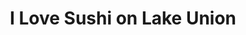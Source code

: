 ---
layout: place
title: "I Love Sushi on Lake Union"
permalink: /washington/seattle/i-love-sushi-on-lake-union.html
stateAbbr: WA
stateName: Washington
cityName: Seattle
place_id: ChIJ4_fDyiQVkFQRkFxG9lkivhs
photos:
  - name: >-
      places/ChIJ4_fDyiQVkFQRkFxG9lkivhs/photos/AUy1YQ2bpk2xUpg16WfTvNGpL4jdvyojPj8Or0G5Wmwy9ml7zsyswzJomemaT72z9JTpF9BUsckpc18kwhMzgt4dm-dxEDvnEjYZuiuD6R_FRT8kU00qV4dboh31MoCBPKvBeqW7kn0ngIjY63R5W8vyddwJdvQ3NXzdn5n4-IrqJwheQb_OIzSBEOOH29tHTYSGjgJHVmuJewDHLRU1s2Up_VpABp4cR2S5sWZEJKvZk-ykieRYlcP766vag4xp1ofr5R-raTlhlCxLpjvLUSzgNEeHbJ4ae-eNqIrUIw2cmhrw2Q
    widthPx: 864
    heightPx: 576
    authorAttributions:
      - displayName: I Love Sushi on Lake Union
        uri: https://maps.google.com/maps/contrib/109656723235313350772
        photoUri: >-
          https://lh3.googleusercontent.com/a-/ALV-UjWsFbgLfpkTFSkEJ9Zy9UttESJZaOe72agDDuUtq_gzNf1AhCg=s100-p-k-no-mo
    flagContentUri: >-
      https://www.google.com/local/imagery/report/?cb_client=maps_api_places.places_api&image_key=!1e10!2sAF1QipPEMJ3V70foggFOlasmTIwzEjaUn8dKRN3NxUlp&hl=en-US
    googleMapsUri: >-
      https://www.google.com/maps/place//data=!3m4!1e2!3m2!1sAF1QipPEMJ3V70foggFOlasmTIwzEjaUn8dKRN3NxUlp!2e10!4m2!3m1!1s0x54901524cac3f7e3:0x1bbe2259f6465c90
  - name: >-
      places/ChIJ4_fDyiQVkFQRkFxG9lkivhs/photos/AUy1YQ2I5GRBbv8G9oFg3fOwrwyetDITGTYo0jJLKPfFzoBAMbEeae_V92E97l1WuXvfHSySwFNueRQLuPHSNFbF_oDgUlaDyONjRP1h7armcKnSUS6q0sMbhbMHJsp2SlRnXmbFxp6VzgPcZcLbZTSbCQmXJHNLLTRZ2_JmEcy8zb9JlecfUB39-BhkdjgUVAWD81_1lsbHIm-fcEs6jd4KApSS5dmwkSN5aOpLh8IeGA2oT1A1j9naCQtQYVMpj6SEsu4Cw5iXEvSMgB5jVSQ0iX8lzHcs5HHkiKtSV19-ucqGTQ
    widthPx: 1600
    heightPx: 1067
    authorAttributions:
      - displayName: I Love Sushi on Lake Union
        uri: https://maps.google.com/maps/contrib/109656723235313350772
        photoUri: >-
          https://lh3.googleusercontent.com/a-/ALV-UjWsFbgLfpkTFSkEJ9Zy9UttESJZaOe72agDDuUtq_gzNf1AhCg=s100-p-k-no-mo
    flagContentUri: >-
      https://www.google.com/local/imagery/report/?cb_client=maps_api_places.places_api&image_key=!1e10!2sAF1QipPof7IADOrNx4b1h2pYanSMkDtPJGgm8GVlyLTV&hl=en-US
    googleMapsUri: >-
      https://www.google.com/maps/place//data=!3m4!1e2!3m2!1sAF1QipPof7IADOrNx4b1h2pYanSMkDtPJGgm8GVlyLTV!2e10!4m2!3m1!1s0x54901524cac3f7e3:0x1bbe2259f6465c90
  - name: >-
      places/ChIJ4_fDyiQVkFQRkFxG9lkivhs/photos/AUy1YQ2sMhuXp75Bmnr53iPlGnsNMEr0so7oWiSAZ7X36NxWYnILY2zWgzjTlJX31Uj0IkQvwvBwdL71vokJuCnndK4A4awCPdD5vhUBqxyeol7aXO3ASki4nQErWpTbncjkp-u-8D1CbUoCJK50UUi52HabnDt59sODx9czL9HqT6_dz3EdrBrlLpClPHNw3h3gmvkZGIUs-yXP-Db6p-z0eBvZx44x2beP3U76l5G3JUeRrCpTftKWD6HH1MtZVw_DBE1snlXXW4BtjKByUQOYpGHKKT5-RKK-IDdWq4Cu7gSLs4UgrFBD8qLF5-yHG_P41NFmtcnmBuND_j6N408x322q5Z0Wq0OMDCND9CczwZGXkhoZkT0riz7_yUYdpM0PeeFcmfaRPlWgogvafzYavoy591Hf1RyhJevHndxMIsRCOS-p
    widthPx: 4000
    heightPx: 3000
    authorAttributions:
      - displayName: Adam Lassiter
        uri: https://maps.google.com/maps/contrib/112871346000437957668
        photoUri: >-
          https://lh3.googleusercontent.com/a-/ALV-UjXp43K6wYFJkXkx533vxB-pHe8lPFgKpV_lUEG-FCznzuTBw14vmQ=s100-p-k-no-mo
    flagContentUri: >-
      https://www.google.com/local/imagery/report/?cb_client=maps_api_places.places_api&image_key=!1e10!2sCIHM0ogKEICAgICT3cnKzQE&hl=en-US
    googleMapsUri: >-
      https://www.google.com/maps/place//data=!3m4!1e2!3m2!1sCIHM0ogKEICAgICT3cnKzQE!2e10!4m2!3m1!1s0x54901524cac3f7e3:0x1bbe2259f6465c90
  - name: >-
      places/ChIJ4_fDyiQVkFQRkFxG9lkivhs/photos/AUy1YQ3HplMmDi3LfCVQ-6UnFb8ak_TppJJBCaDpvfN0_51Yu12WMXewQz1k2pzAPQDINc71wB8TnVx_Luq6Nsfg6QYkXZ33WxwStVB_rWy5BqXtLNbfM90lJA35lHGVpo7eoSsy5WZT1rQjlQX0uakJRD5gg831m2f1tWX7VAOk5VIZEhwHdED4gB-HZgQJ3sGQxZj81-W8dvcOZ_3R0pTnneVyemDybK3E2LUnV5QNT9Rp2sQSYwjzAnIKI81FjtPeeASv-roqQ3zGEiFKcM6aHjXg5WtG0podX2LMLiq4QygE5sQhq0WvaXBSnD74T670P9jT9GnGGkM6TiKOPEKI_DX6vBuM4noJZvtBl4WA1RQfzEOlEeKT1gTmqbc9XKXqLmGad5QARmnrTEeLjtd3moxLgYjqPSSGaJZRMUVKQuQ
    widthPx: 4048
    heightPx: 3036
    authorAttributions:
      - displayName: David Petersen
        uri: https://maps.google.com/maps/contrib/100840344925853146664
        photoUri: >-
          https://lh3.googleusercontent.com/a-/ALV-UjWUjDEKGOO9Ph-v5adR5ONetQF32mYemGgMriwLJXNWaQ2Z5ssu=s100-p-k-no-mo
    flagContentUri: >-
      https://www.google.com/local/imagery/report/?cb_client=maps_api_places.places_api&image_key=!1e10!2sCIHM0ogKEICAgIDE_eH3Xw&hl=en-US
    googleMapsUri: >-
      https://www.google.com/maps/place//data=!3m4!1e2!3m2!1sCIHM0ogKEICAgIDE_eH3Xw!2e10!4m2!3m1!1s0x54901524cac3f7e3:0x1bbe2259f6465c90
  - name: >-
      places/ChIJ4_fDyiQVkFQRkFxG9lkivhs/photos/AUy1YQ1lCOZSaGJCyvNYJaVeNND5OxUNiaOhP0xsF1fNrz5dt1wGLKWRXnMtrYx_N9umJcTMtS8NAEuSdiP8fpwxmZ3-xye3kv-RVbnj-IRZALmvxYkXUVcBKQayobzKdmtxWnXIl0F7JmMDa-_qn5s4IcxeZGN7Ih6OLm9SuDtWZuWyZmPOS6r8S1SA3S_dTz0v3xT7hi4GIBFc-q-VX_elX3z0Vgw-kaRLj8TRswPR3UcfbzQmmPxu7o7tKlBkq5ZyzcweHuRD3HWMkaCSXAbWTtK5rcuu656jeuY7IypcE748DxP1XK_VzIe2EUs1oOWy3vghxmB1lpvmFRsZvluls8vh1UUD0g7a8mIRs3awlrWmOqeZ_6gAobyUBDjvBftVS40w9nbxW333gzQHza1Xj7ryOPP6xu1TFAE_oXMKWqAUo8fW
    widthPx: 4032
    heightPx: 3024
    authorAttributions:
      - displayName: XY
        uri: https://maps.google.com/maps/contrib/104136382907366872064
        photoUri: >-
          https://lh3.googleusercontent.com/a-/ALV-UjVDRks2etX76q5UZb0XvbojRD1_SdWjWqJQQiRx8Zw8DqPNoByB4g=s100-p-k-no-mo
    flagContentUri: >-
      https://www.google.com/local/imagery/report/?cb_client=maps_api_places.places_api&image_key=!1e10!2sCIHM0ogKEICAgMDAzc-etAE&hl=en-US
    googleMapsUri: >-
      https://www.google.com/maps/place//data=!3m4!1e2!3m2!1sCIHM0ogKEICAgMDAzc-etAE!2e10!4m2!3m1!1s0x54901524cac3f7e3:0x1bbe2259f6465c90
  - name: >-
      places/ChIJ4_fDyiQVkFQRkFxG9lkivhs/photos/AUy1YQ1kd-bbtoWNC9RD9jROg17fS3MfA67Eht-FrYRydOaxZtqCO6mX7Mf8DdddmfE-L1P9Zrp0civNzwN4TmiAJQnXu6KO54xzO1w-O4-8J-sliwzWJTA3M25uDayFX3PKo_DQtKC5UgPy4csJqwsv7Jd8MHGXO77wtHa-RMzsq1ZUg6Mz4kkRo59henOGURQGiVdzyX2-xogJ3p6BDc-qohgtXIOIL8AFQ_t3Nt-T374DBVSGNjk69LUKUbze2Wsl1jB0eBBOptaid6JnrbP-KPtejBtj90TxAqyf8q9mPm_TmIaOnu23RftRAK9wFftgEGCsA2b5uUHIETGGx23OHgF4rWx0G35o2MT7PRGOHzKsO-gcFtQWfAdpZd5bHTgtJP4-NnLRNUjmV9w3nTLJtnTASo-rPuSMEGSOf3IiJd4uO5o
    widthPx: 4000
    heightPx: 3000
    authorAttributions:
      - displayName: Peter Kwok
        uri: https://maps.google.com/maps/contrib/114552686355370932790
        photoUri: >-
          https://lh3.googleusercontent.com/a-/ALV-UjXeGzp2edhi2lASjPFp21IM812FmUmPK8-E2UY-KDIOhhK_DdPBTw=s100-p-k-no-mo
    flagContentUri: >-
      https://www.google.com/local/imagery/report/?cb_client=maps_api_places.places_api&image_key=!1e10!2sCIHM0ogKEICAgIC3ge-71AE&hl=en-US
    googleMapsUri: >-
      https://www.google.com/maps/place//data=!3m4!1e2!3m2!1sCIHM0ogKEICAgIC3ge-71AE!2e10!4m2!3m1!1s0x54901524cac3f7e3:0x1bbe2259f6465c90
  - name: >-
      places/ChIJ4_fDyiQVkFQRkFxG9lkivhs/photos/AUy1YQ1D2q_v5McbWRMbxh6mJbdWPumXMSjTZ4DTqOZNxIvUx4rRn0hFTdpi9fUWMMs7ZSMwtujycUzDmwB32zM3Ts7UlYYWoZdjugPw7zKG_jdKGuj2qFB1HWpA7zVCnEqHk8-L9YHi-qThv0OoA599k0S3UbdW0Oe_kW1tvCDpU_nxTWHlJ1krGxIn3VYGDqufA_rxQQZJnNnQBI6yVWV00xepxDiWKOyna3AETtWpAnmS1Uo3iZpwr38LbJhYarR6AwBmWctN1puTKfXGGaE172yTUeHFHpgupHD2YVpTNUDdDcWvh2QlbxD0jWmP8mS4w8Tdb2gkf2UctZ2WpY9TmBkDR2TgT8LqMBm6DbUqFJgDCj-0XjnTPrTFQ6vX5A6p9hPJC3Z5OuiBUWE4eXikNpHIEdIWM2OeWymcf0y8Q6a6eg
    widthPx: 3000
    heightPx: 4000
    authorAttributions:
      - displayName: Jose Jesus Sarcos
        uri: https://maps.google.com/maps/contrib/117201265821702110701
        photoUri: >-
          https://lh3.googleusercontent.com/a/ACg8ocLps7zRj5Lfxg9IoCeTe96nfsh-9vYEegokxZ5tXbQwKJBDKg=s100-p-k-no-mo
    flagContentUri: >-
      https://www.google.com/local/imagery/report/?cb_client=maps_api_places.places_api&image_key=!1e10!2sCIHM0ogKEICAgICOlrbkIg&hl=en-US
    googleMapsUri: >-
      https://www.google.com/maps/place//data=!3m4!1e2!3m2!1sCIHM0ogKEICAgICOlrbkIg!2e10!4m2!3m1!1s0x54901524cac3f7e3:0x1bbe2259f6465c90
  - name: >-
      places/ChIJ4_fDyiQVkFQRkFxG9lkivhs/photos/AUy1YQ1XAzzSsGYXnTFmpNgNYfNuP5eGiWa5VpG4SWhAEUkkBxvXS6hiiXKuLmuHn97Eynfut0Mega6VqiiQl7OXGWJ8QGVHIsOphUnLGuxRGOopL0OOljtrMLbSZO9H92ZqOAIsgicGxfhOrxWxmL8QiLfsB11nn0mfbeNg6DR_Vv-CGf_QKznvLGC3bp2drXZbBTRaYrWMJGpyrKMkKKu-lTXKK9DbR2Ye2ShIWniF4WnN9vff4inSfw0T9JznqWxX4HZ08f80xtU8JG3HqSxkASI-H599w91v_O2K9dy-a0EFut6HxCehK3rrU40mVHWTDiJ--E3mIgs9wCDObM3955aCZIL0h7OPaeysrycV8RPvAWqF2Df2Blt6Cf-fvQGkgKY_qAWRDJNuf2pQi5I-7WDfad8XFVQqL0n4sbRJcZrjbtSN
    widthPx: 4032
    heightPx: 3024
    authorAttributions:
      - displayName: Geary Long
        uri: https://maps.google.com/maps/contrib/114015929493163715035
        photoUri: >-
          https://lh3.googleusercontent.com/a-/ALV-UjVg4u4q0yJasMonDJDN3w1uf2V0KMYA_SYR_jjQFgHl9C_tC1UF5A=s100-p-k-no-mo
    flagContentUri: >-
      https://www.google.com/local/imagery/report/?cb_client=maps_api_places.places_api&image_key=!1e10!2sCIHM0ogKEICAgID4xsLKpgE&hl=en-US
    googleMapsUri: >-
      https://www.google.com/maps/place//data=!3m4!1e2!3m2!1sCIHM0ogKEICAgID4xsLKpgE!2e10!4m2!3m1!1s0x54901524cac3f7e3:0x1bbe2259f6465c90
  - name: >-
      places/ChIJ4_fDyiQVkFQRkFxG9lkivhs/photos/AUy1YQ3wyNYJVW1g3Apz12rFJMYrEMXhE2iThVvTwBZiYg5VvGKYooZCwulrIVC-MCFwmhp7aJvA4spU23MzQ28NsO1XsPB8ObB3RkPstBmbGL0EiZK-ZqmGp85fYQvv95ZcnwWaFNOJvuzhLizpOYeYixDCcmirmPD1VFQ6JNKjLz8-pP3Szl-JvJDKxpS4CfCvw9MIE5fN1XWAHIiIOZJuZajlllyKJuOIDw8ga__V-m2uFyA7gBKfz-Dj4SiVzHeOu5882yvcsyqixa7q5rz8gk9enMA3pV8iF7001AsgKfphmu1ZKIaPQ-7CzxKWrygxrBALArh4jyx3Zn7jA9vUf5uaa6libgtrQco8D4Lobb7ztYxhVbwmwi3C2x8KrxcYU6iG1R8M0IH29mRnPd4HL1LmJVrpRxiSbG453b6V8k9qKg
    widthPx: 3024
    heightPx: 4032
    authorAttributions:
      - displayName: Jake Tisdale
        uri: https://maps.google.com/maps/contrib/109645519840571472401
        photoUri: >-
          https://lh3.googleusercontent.com/a-/ALV-UjV4TIeqOUPOdeJ7bolEwbe5dGl1xQXHLuccQ80sQAL8PxoigbhrRA=s100-p-k-no-mo
    flagContentUri: >-
      https://www.google.com/local/imagery/report/?cb_client=maps_api_places.places_api&image_key=!1e10!2sCIHM0ogKEICAgICM7Ii6Yw&hl=en-US
    googleMapsUri: >-
      https://www.google.com/maps/place//data=!3m4!1e2!3m2!1sCIHM0ogKEICAgICM7Ii6Yw!2e10!4m2!3m1!1s0x54901524cac3f7e3:0x1bbe2259f6465c90
  - name: >-
      places/ChIJ4_fDyiQVkFQRkFxG9lkivhs/photos/AUy1YQ22b-0iHQnWkZ1bHilEugWDX7H0W_o3I8p928RHbazXJAUSHKrlKjq9SEc8iimJj_5UMDlOE6xmydW2Hxk9DdO3Uk24xRft8phS339pZqylzqCG9CaD34Oy4T7wQ4VRRlaasv7lLO5TcJo1tyEXp9vH8249V0p91TMvKJhY-x4WTNCZTxRFj4tXmC_2wJZlQir1kwqJFVrm3U4tqbAUvRzIVIrkNlLqqqLuZE4pJw0GmLx9nyaArAXwVouw0mgks436mVtbhriOmzhSyr2rugyIlYkHBUFqA5L2Fa_AB1Fjb_F-odZy7ZRH8RYaE0qzxz1vOyhDx9C_G6KUXva-mEmdenUEgcldnM56-DI0zameXMsvr19HP9y9IL1rlPVkH3ddOoOVpFcq0uDstt63CvdKd3LfyJqXplYnkO5qphrsQlU
    widthPx: 3000
    heightPx: 4000
    authorAttributions:
      - displayName: Leo Lam, Ph.D.
        uri: https://maps.google.com/maps/contrib/100658780705232598736
        photoUri: >-
          https://lh3.googleusercontent.com/a-/ALV-UjXXbGt1NoK2uxMB-Ka2kXbK-MBDV7eGcMHDjGGZg1ThaUK4Fj65SQ=s100-p-k-no-mo
    flagContentUri: >-
      https://www.google.com/local/imagery/report/?cb_client=maps_api_places.places_api&image_key=!1e10!2sCIHM0ogKEICAgID9pdvgrAE&hl=en-US
    googleMapsUri: >-
      https://www.google.com/maps/place//data=!3m4!1e2!3m2!1sCIHM0ogKEICAgID9pdvgrAE!2e10!4m2!3m1!1s0x54901524cac3f7e3:0x1bbe2259f6465c90
address: 1001 Fairview Ave N, Seattle, WA 98109, USA
street: 1001 Fairview Ave N
city: Seattle
state: WA
zip: '98109'
country: USA
neighborhood: South Lake Union
latitude: '47.628814'
longitude: '-122.331703'
accessibility_options:
  wheelchairAccessibleParking: true
  wheelchairAccessibleEntrance: true
  wheelchairAccessibleRestroom: true
  wheelchairAccessibleSeating: true
business_status: OPERATIONAL
name: I Love Sushi on Lake Union
google_maps_links:
  directionsUri: >-
    https://www.google.com/maps/dir//''/data=!4m7!4m6!1m1!4e2!1m2!1m1!1s0x54901524cac3f7e3:0x1bbe2259f6465c90!3e0
  placeUri: https://maps.google.com/?cid=1999073054378318992
  writeAReviewUri: >-
    https://www.google.com/maps/place//data=!4m3!3m2!1s0x54901524cac3f7e3:0x1bbe2259f6465c90!12e1
  reviewsUri: >-
    https://www.google.com/maps/place//data=!4m4!3m3!1s0x54901524cac3f7e3:0x1bbe2259f6465c90!9m1!1b1
  photosUri: >-
    https://www.google.com/maps/place//data=!4m3!3m2!1s0x54901524cac3f7e3:0x1bbe2259f6465c90!10e5
primary_type: Sushi Restaurant
opening_hours:
  regular: null
  current: null
secondary_opening_hours:
  regular:
    weekdayDescriptions: null
    type: null
  current:
    weekdayDescriptions: null
    type: null
phone: null
price_level: null
price_range: null
rating: null
rating_count: 0
website: null
description: null
reviews: null
parking_options: null
payment_options: null
allow_dogs: null
curbside_pickup: null
delivery: null
dine_in: null
good_for_children: null
good_for_groups: null
good_for_sports: null
live_music: null
menu_for_children: null
outdoor_seating: null
reservable: null
restroom: null
serves_beer: null
serves_breakfast: null
serves_brunch: null
serves_cocktails: null
serves_coffee: null
serves_dinner: null
serves_dessert: null
serves_lunch: null
serves_vegetarian_food: null
serves_wine: null
takeout: null
slug: I-Love-Sushi-on-Lake-Union

---